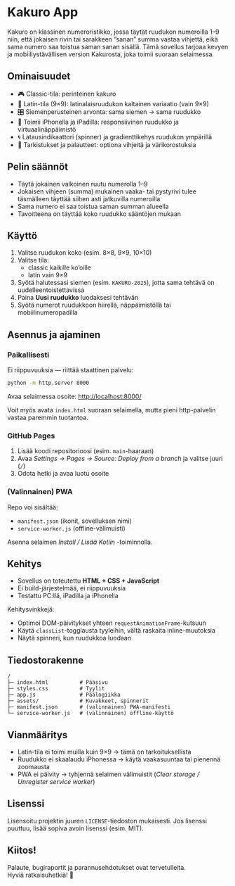 # Kakuro App

Kakuro on klassinen numeroristikko, jossa täytät ruudukon numeroilla 1–9 niin, että jokaisen rivin tai sarakkeen ”sanan” summa vastaa vihjettä, eikä sama numero saa toistua saman sanan sisällä. Tämä sovellus tarjoaa kevyen ja mobiiliystävällisen version Kakurosta, joka toimii suoraan selaimessa.

## Ominaisuudet

- 🎮 Classic-tila: perinteinen kakuro
- 🔢 Latin-tila (9×9): latinalaisruudukon kaltainen variaatio (vain 9×9)
- 🎛️ Siemenperusteinen arvonta: sama siemen → sama ruudukko
- 📱 Toimii iPhonella ja iPadilla: responsiivinen ruudukko ja virtuaalinäppäimistö
- 🌀 Latausindikaattori (spinner) ja gradienttikehys ruudukon ympärillä
- 🧩 Tarkistukset ja palautteet: optiona vihjeitä ja värikorostuksia

## Pelin säännöt

- Täytä jokainen valkoinen ruutu numerolla 1–9
- Jokaisen vihjeen (summa) mukainen vaaka- tai pystyrivi tulee täsmälleen täyttää siihen asti jatkuvilla numeroilla
- Sama numero ei saa toistua saman summan alueella
- Tavoitteena on täyttää koko ruudukko sääntöjen mukaan

## Käyttö

1. Valitse ruudukon koko (esim. 8×8, 9×9, 10×10)
2. Valitse tila:
   - classic kaikille ko’oille
   - latin vain 9×9
3. Syötä halutessasi siemen (esim. `KAKURO-2025`), jotta sama tehtävä on uudelleentoistettavissa
4. Paina **Uusi ruudukko** luodaksesi tehtävän
5. Syötä numerot ruudukkoon hiirellä, näppäimistöllä tai mobiilinumeropadilla

## Asennus ja ajaminen

### Paikallisesti

Ei riippuvuuksia — riittää staattinen palvelu:

```bash
python -m http.server 8000
```

Avaa selaimessa osoite: [http://localhost:8000/](http://localhost:8000/)

Voit myös avata `index.html` suoraan selaimella, mutta pieni http-palvelin vastaa paremmin tuotantoa.

### GitHub Pages

1. Lisää koodi repositorioosi (esim. `main`-haaraan)
2. Avaa *Settings → Pages → Source: Deploy from a branch* ja valitse juuri (`/`)
3. Odota hetki ja avaa luotu osoite

### (Valinnainen) PWA

Repo voi sisältää:
- `manifest.json` (ikonit, sovelluksen nimi)
- `service-worker.js` (offline-välimuisti)

Asenna selaimen *Install / Lisää Kotiin* -toiminnolla.

## Kehitys

- Sovellus on toteutettu **HTML + CSS + JavaScript**
- Ei build-järjestelmää, ei riippuvuuksia
- Testattu PC:llä, iPadilla ja iPhonella

Kehitysvinkkejä:
- Optimoi DOM-päivitykset yhteen `requestAnimationFrame`-kutsuun
- Käytä `classList`-togglausta tyyleihin, vältä raskaita inline-muutoksia
- Näytä spinneri, kun ruudukkoa luodaan

## Tiedostorakenne

```
/
├─ index.html          # Pääsivu
├─ styles.css          # Tyylit
├─ app.js              # Päälogiikka
├─ assets/             # Kuvakkeet, spinnerit
├─ manifest.json       # (valinnainen) PWA-manifesti
└─ service-worker.js   # (valinnainen) offline-käyttö
```

## Vianmääritys

- Latin-tila ei toimi muilla kuin 9×9 → tämä on tarkoituksellista
- Ruudukko ei skaalaudu iPhonessa → käytä vaakasuuntaa tai pienennä zoomausta
- PWA ei päivity → tyhjennä selaimen välimuistit (*Clear storage / Unregister service worker*)

## Lisenssi

Lisensoitu projektin juuren `LICENSE`-tiedoston mukaisesti. Jos lisenssi puuttuu, lisää sopiva avoin lisenssi (esim. MIT).

## Kiitos!

Palaute, bugiraportit ja parannusehdotukset ovat tervetulleita.  
Hyviä ratkaisuhetkiä! 🧩

